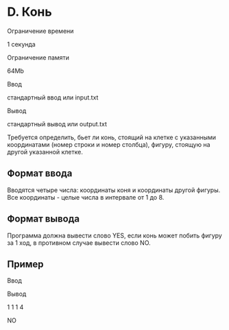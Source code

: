 D. Конь
=======

Ограничение времени

1 секунда

Ограничение памяти

64Mb

Ввод

стандартный ввод или input.txt

Вывод

стандартный вывод или output.txt

Требуется определить, бьет ли конь, стоящий на клетке с указанными координатами (номер строки и номер столбца), фигуру, стоящую на другой указанной клетке.

Формат ввода
------------

Вводятся четыре числа: координаты коня и координаты другой фигуры. Все координаты - целые числа в интервале от 1 до 8.

Формат вывода
-------------

Программа должна вывести слово YES, если конь может побить фигуру за 1 ход, в противном случае вывести слово NO.

Пример
------

Ввод

Вывод

1
1
1
4

NO